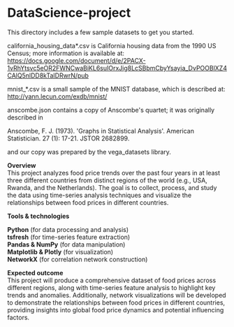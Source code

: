 # DataScience-project

This directory includes a few sample datasets to get you started.

california_housing_data*.csv is California housing data from the 1990 US Census; more information is available at: https://docs.google.com/document/d/e/2PACX-1vRhYtsvc5eOR2FWNCwaBiKL6suIOrxJig8LcSBbmCbyYsayia_DvPOOBlXZ4CAlQ5nlDD8kTaIDRwrN/pub

mnist_*.csv is a small sample of the MNIST database, which is described at: http://yann.lecun.com/exdb/mnist/

anscombe.json contains a copy of Anscombe's quartet; it was originally described in

Anscombe, F. J. (1973). 'Graphs in Statistical Analysis'. American Statistician. 27 (1): 17-21. JSTOR 2682899.

and our copy was prepared by the vega_datasets library.


**Overview**  
This project analyzes food price trends over the past four years in at least three different countries from distinct regions of the world (e.g., USA, Rwanda, and the Netherlands). The goal is to collect, process, and study the data using time-series analysis techniques and visualize the relationships between food prices in different countries.

**Tools & technologies**

**Python** (for data processing and analysis)  
**tsfresh** (for time-series feature extraction)  
**Pandas & NumPy** (for data manipulation)  
**Matplotlib & Plotly** (for visualization)  
**NetworkX** (for correlation network construction) 


**Expected outcome**  
This project will produce a comprehensive dataset of food prices across different regions, along with time-series feature analysis to highlight key trends and anomalies. Additionally, network visualizations will be developed to demonstrate the relationships between food prices in different countries, providing insights into global food price dynamics and potential influencing factors.
